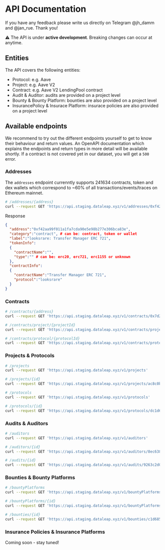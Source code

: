 # API Documentation

If you have any feedback please write us directly on Telegram @jh_damm and @jan_rue. Thank you!

⚠️ The API is under **active development**. Breaking changes can occur at anytime.

## Entities
The API covers the following entities:

- Protocol: e.g. Aave
- Project: e.g. Aave V2
- Contract: e.g. Aave V2 LendingPool contract
- Audit & Auditor: audits are provided on a project level
- Bounty & Bounty Platform: bounties are also provided on a project level
- InsurancePolicy & Insurace Platform: insurace policies are also provided on a project level

## Available endpoints
We recommend to try out the different endpoints yourself to get to know their behaviour and return values. An OpenAPI documentation which explains the endpoints and return types in more detail will be available shortly. If a contract is not covered yet in our dataset, you will get a `500` error.


### Addresses

The `addresses` endpoint currenntly supports 241634 contracts, token and dex wallets which correspond to ~60% of all transactions/events/traces on Ethereum mainnet.

```bash
# /addresses/{address}
curl --request GET 'https://api.staging.dataleap.xyz/v1/addresses/0xf42aa99f011a1fa7cda90e5e98b277e306bca83e'
```

Response
```json
{
  "address":"0xf42aa99f011a1fa7cda90e5e98b277e306bca83e",
  "category":"contract", # can be: contract, token or wallet
  "label":"looksrare: Transfer Manager ERC 721",
  "tokenInfo":
  {
    "contractName":"",
    "type":"" # can be: erc20, erc721, erc1155 or unknown
  },
  "contractInfo":
  {
    "contractName":"Transfer Manager ERC 721",
    "protocol":"looksrare"
  }
}
```

### Contracts

```bash
# /contracts/{address}
curl --request GET 'https://api.staging.dataleap.xyz/v1/contracts/0x7d2768de32b0b80b7a3454c06bdac94a69ddc7a9'

# /contracts/project/{projectId}
curl --request GET 'https://api.staging.dataleap.xyz/v1/contracts/project/ac8c0b55-0ad5-4dbe-b584-ee5f99d67a50'

# /contracts/protocol/{protocolId}
curl --request GET 'https://api.staging.dataleap.xyz/v1/contracts/protocol/dc1d69e2-6361-468f-a5fd-b61c7877ad98'
```

### Projects & Protocols
```bash
# /projects
curl --request GET 'https://api.staging.dataleap.xyz/v1/projects'

# /projects/{id}
curl --request GET 'https://api.staging.dataleap.xyz/v1/projects/ac8c0b55-0ad5-4dbe-b584-ee5f99d67a50'

# /protocols
curl --request GET 'https://api.staging.dataleap.xyz/v1/protocols'

# /protocols/{id}
curl --request GET 'https://api.staging.dataleap.xyz/v1/protocols/dc1d69e2-6361-468f-a5fd-b61c7877ad98'
```

### Audits & Auditors

```bash
# /auditors
curl --request GET 'https://api.staging.dataleap.xyz/v1/auditors'

# /auditors/{id}
curl --request GET 'https://api.staging.dataleap.xyz/v1/auditors/8ec6383f-8352-4e57-93ab-b55f0b3419f9'

# /audits/{id}
curl --request GET 'https://api.staging.dataleap.xyz/v1/audits/9263c2d0-152b-4bdf-acdb-97762f18731d'
```

### Bounties & Bounty Platforms
```bash
# /bountyPlatforms
curl --request GET 'https://api.staging.dataleap.xyz/v1/bountyPlatforms'

# /bountyPlatforms/{id}
curl --request GET 'https://api.staging.dataleap.xyz/v1/bountyPlatforms/de6373fd-ff90-44f7-ab02-dacb52e4214f'

# /bounties/{id}
curl --request GET 'https://api.staging.dataleap.xyz/v1/bounties/c1d685fc-94b8-4b0d-bbae-70b404f8ee35'
```

### Insurance Policies & Insurance Platforms
Coming soon - stay tuned!



